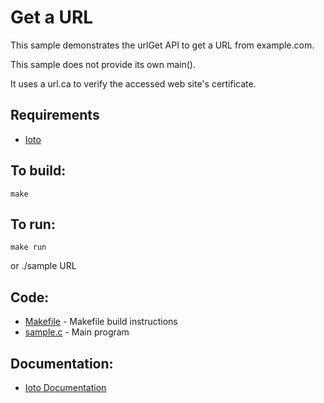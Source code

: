 Get a URL
===

This sample demonstrates the urlGet API to get a URL from example.com.

This sample does not provide its own main().

It uses a url.ca to verify the accessed web site's certificate.

Requirements
---
* [Ioto](https://www.embedthis.com/ioto/download.html)

To build:
---
    make

To run:
---
    make run

or
    ./sample URL

Code:
---
* [Makefile](Makefile) - Makefile build instructions
* [sample.c](sample.c) - Main program

Documentation:
---
* [Ioto Documentation](https://www.embedthis.com/ioto/doc/index.html)

<!--
See Also:
---
* [typical-server - Fully featured server and embedding API](../typical-server/README.md)
-->
